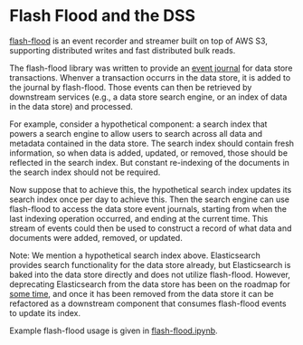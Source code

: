 # Flash Flood and the DSS

[flash-flood](https://github.com/HumanCellAtlas/flash-flood) is
an event recorder and streamer built on top of AWS S3, supporting distributed
writes and fast distributed bulk reads.

The flash-flood library was written to provide an [event journal](https://en.wikipedia.org/wiki/Journaling_file_system)
for data store transactions. Whenver a transaction occurrs in the data store,
it is added to the journal by flash-flood. Those events can then be retrieved
by downstream services (e.g., a data store search engine, or an index of data
in the data store) and processed.

For example, consider a hypothetical component: a search index that powers a search
engine to allow users to search across all data and metadata contained in the
data store. The search index should contain fresh information, so when data is
added, updated, or removed, those should be reflected in the search index. But
constant re-indexing of the documents in the search index should not be required.

Now suppose that to achieve this, the hypothetical search index updates its search
index once per day to achieve this.  Then the search engine can use flash-flood to 
access the data store event journals, starting from when the last indexing operation 
occurred, and ending at the current time. This stream of events could then be used to
construct a record of what data and documents were added, removed, or updated.

Note: We mention a hypothetical search index above. Elasticsearch provides search
functionality for the data store already, but Elasticsearch is baked into the
data store directly and does not utilize flash-flood. However, deprecating
Elasticsearch from the data store has been on the roadmap for [some time], and
once it has been removed from the data store it can be refactored as a downstream
component that consumes flash-flood events to update its index.

  [some time]: https://github.com/HumanCellAtlas/data-store/issues/906

Example flash-flood usage is given in [flash-flood.ipynb](flash-flood.ipynb).
